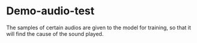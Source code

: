 # Demo-audio-test

The samples of certain audios are given to the model for training, so that it will find the cause of the sound played.
